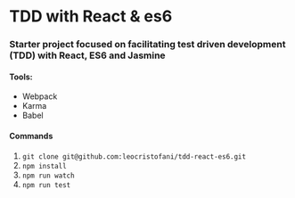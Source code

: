 # TDD with React & es6

### Starter project focused on facilitating test driven development (TDD) with React, ES6 and Jasmine

#### Tools:

- Webpack
- Karma
- Babel

#### Commands

1. `git clone git@github.com:leocristofani/tdd-react-es6.git`
2. `npm install`
3. `npm run watch`
4. `npm run test`

